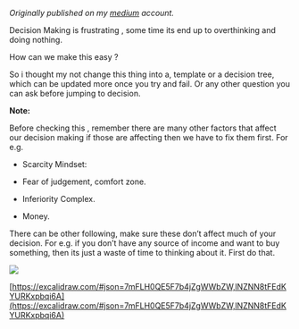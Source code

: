 
*Originally published on my [medium](https://medium.com/@manvirag/how-to-make-decisions-in-life-615467172471) account.*

Decision Making is frustrating , some time its end up to overthinking and doing nothing.

How can we make this easy ?

So i thought my not change this thing into a, template or a decision tree, which can be updated more once you try and fail. Or any other question you can ask before jumping to decision.

**Note:**

Before checking this , remember there are many other factors that affect our decision making if those are affecting then we have to fix them first. For e.g.

* Scarcity Mindset:

* Fear of judgement, comfort zone.

* Inferiority Complex.

* Money.

There can be other following, make sure these don’t affect much of your decision. For e.g. if you don’t have any source of income and want to buy something, then its just a waste of time to thinking about it. First do that.

![](https://cdn-images-1.medium.com/max/17236/1*FRhJ1R0Gp3lC24Svy2RVaQ.png)

[https://excalidraw.com/#json=7mFLH0QE5F7b4jZgWWbZW,lNZNN8tFEdKYURKxpbqi6A](https://excalidraw.com/#json=7mFLH0QE5F7b4jZgWWbZW,lNZNN8tFEdKYURKxpbqi6A)
